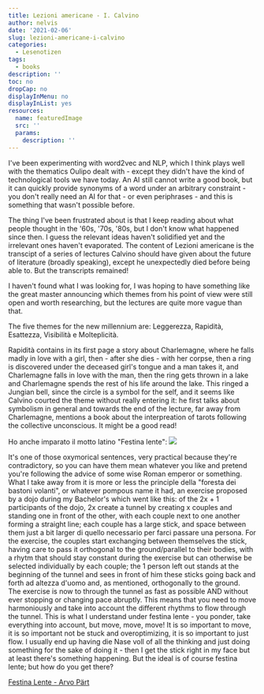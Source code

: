 ```yaml
---
title: Lezioni americane - I. Calvino
author: nelvis
date: '2021-02-06'
slug: lezioni-americane-i-calvino
categories:
  - Lesenotizen
tags:
  - books
description: ''
toc: no
dropCap: no
displayInMenu: no
displayInList: yes
resources:
  name: featuredImage
  src: ''
  params:
    description: ''
---
```


I've been experimenting with word2vec and NLP, which I think plays well with the thematics Oulipo dealt with - except they didn't have the kind of technological tools we have today. An AI still cannot write a good book, but it can quickly provide synonyms of a word under an arbitrary constraint - you don't really need an AI for that - or even periphrases - and this is something that wasn't possible before.

The thing I've been frustrated about is that I keep reading about what people thought in the '60s, '70s, '80s, but I don't know what happened since then. I guess the relevant ideas haven't solidified yet and the irrelevant ones haven't evaporated. The content of Lezioni americane is the transcipt of a series of lectures Calvino should have given about the future of literature (broadly speaking), except he unexpectedly died before being able to. But the transcripts remained!

I haven't found what I was looking for, I was hoping to have something like the great master announcing which themes from his point of view were still open and worth researching, but the lectures are quite more vague than that.

The five themes for the new millennium are: Leggerezza, Rapidità, Esattezza, Visibilità e Molteplicità.

Rapidità contains in its first page a story about Charlemagne, where he falls madly in love with a girl, then - after she dies - with her corpse, then a ring is discovered under the deceased girl's tongue and a man takes it, and Charlemagne falls in love with the man, then the ring gets thrown in a lake and Charlemagne spends the rest of his life around the lake. This ringed a Jungian bell, since the circle is a symbol for the self, and it seems like Calvino courted the theme without really entering it: he first talks about symbolism in general and towards the end of the lecture, far away from Charlemagne, mentions a book about the interpreation of tarots following the collective unconscious. It might be a good read!

Ho anche imparato il motto latino "Festina lente":
![](/posts/2021-02-06-lezioni-americane-i-calvino_files/Festina_Lente.jpg)

It's one of those oxymorical sentences, very practical because they're contradictory, so you can have them mean whatever you like and pretend you're following the advice of some wise Roman emperor or something.\
What I take away from it is more or less the principle della "foresta dei bastoni volanti", or whatever pompous name it had, an exercise proposed by a dojo during my Bachelor's which went like this: of the 2x + 1 participants of the dojo, 2x create a tunnel by creating x couples and standing one in front of the other, with each couple next to one another forming a straight line; each couple has a large stick, and space between them just a bit larger di quello necessario per farci passare una persona. For the exercise, the couples start exchanging between themselves the stick, having care to pass it orthogonal to the ground/parallel to their bodies, with a rhytm that should stay constant during the exercise but can otherwise be selected individually by each couple; the 1 person left out stands at the beginning of the tunnel and sees in front of him these sticks going back and forth ad altezza d'uomo and, as mentioned, orthogonally to the ground.\
The exercise is now to through the tunnel as fast as possible AND without ever stopping or changing pace abruptly. This means that you need to move harmoniously and take into account the different rhythms to flow through the tunnel. This is what I understand under festina lente - you ponder, take everything into account, but move, move, move! It is so important to move, it is so important not be stuck and overoptimizing, it is so important to just flow. I usually end up having die Nase voll of all the thinking and just doing something for the sake of doing it - then I get the stick right in my face but at least there's something happening. But the ideal is of course festina lente; but how do you get there?

[Festina Lente - Arvo Pärt](https://www.youtube.com/watch?v=U52SUooPhJ0)